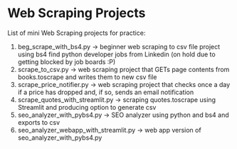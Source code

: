 # Web Scraping Projects
List of mini Web Scraping projects for practice:
1. beg_scrape_with_bs4.py -> beginner web scraping to csv file project using bs4 find python developer jobs from Linkedin (on hold due to getting blocked by job boards :P)
2. scrape_to_csv.py -> web scraping project that GETs page contents from books.toscrape and writes them to new csv file
3. scrape_price_notifier.py -> web scraping project that checks once a day if a price has dropped and, if so, sends an email notification
4. scrape_quotes_with_streamlit.py -> scraping quotes.toscrape using Streamlit and producing option to generate csv
5. seo_analyzer_with_pybs4.py -> SEO analyzer using python and bs4 and exports to csv
6. seo_analyzer_webapp_with_streamlit.py -> web app version of seo_analyzer_with_pybs4.py
